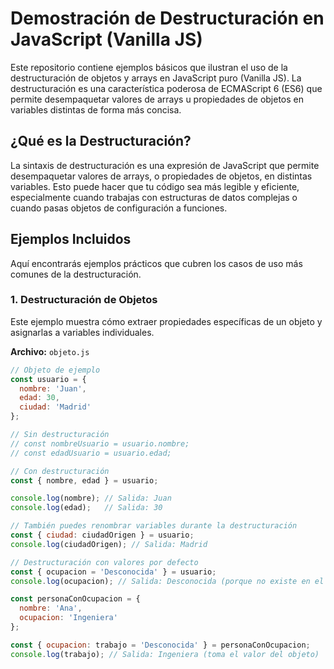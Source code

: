 # Demostración de Destructuración en JavaScript (Vanilla JS)

Este repositorio contiene ejemplos básicos que ilustran el uso de la destructuración de objetos y arrays en JavaScript puro (Vanilla JS). La destructuración es una característica poderosa de ECMAScript 6 (ES6) que permite desempaquetar valores de arrays u propiedades de objetos en variables distintas de forma más concisa.

## ¿Qué es la Destructuración?

La sintaxis de destructuración es una expresión de JavaScript que permite desempaquetar valores de arrays, o propiedades de objetos, en distintas variables. Esto puede hacer que tu código sea más legible y eficiente, especialmente cuando trabajas con estructuras de datos complejas o cuando pasas objetos de configuración a funciones.

## Ejemplos Incluidos

Aquí encontrarás ejemplos prácticos que cubren los casos de uso más comunes de la destructuración.

### 1. Destructuración de Objetos

Este ejemplo muestra cómo extraer propiedades específicas de un objeto y asignarlas a variables individuales.

**Archivo:** `objeto.js`

```javascript
// Objeto de ejemplo
const usuario = {
  nombre: 'Juan',
  edad: 30,
  ciudad: 'Madrid'
};

// Sin destructuración
// const nombreUsuario = usuario.nombre;
// const edadUsuario = usuario.edad;

// Con destructuración
const { nombre, edad } = usuario;

console.log(nombre); // Salida: Juan
console.log(edad);   // Salida: 30

// También puedes renombrar variables durante la destructuración
const { ciudad: ciudadOrigen } = usuario;
console.log(ciudadOrigen); // Salida: Madrid

// Destructuración con valores por defecto
const { ocupacion = 'Desconocida' } = usuario;
console.log(ocupacion); // Salida: Desconocida (porque no existe en el objeto)

const personaConOcupacion = {
  nombre: 'Ana',
  ocupacion: 'Ingeniera'
};

const { ocupacion: trabajo = 'Desconocida' } = personaConOcupacion;
console.log(trabajo); // Salida: Ingeniera (toma el valor del objeto)
